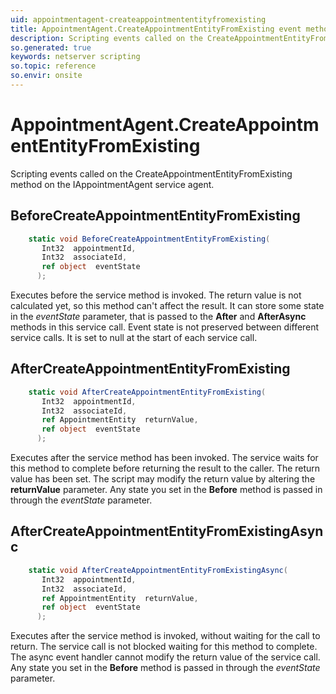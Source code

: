 ```yaml
---
uid: appointmentagent-createappointmententityfromexisting
title: AppointmentAgent.CreateAppointmentEntityFromExisting event method
description: Scripting events called on the CreateAppointmentEntityFromExisting method on the AppointmentAgent service agent.
so.generated: true
keywords: netserver scripting
so.topic: reference
so.envir: onsite
---
```

# AppointmentAgent.CreateAppointmentEntityFromExisting

Scripting events called on the <see cref='M:IAppointmentAgent.CreateAppointmentEntityFromExisting'>CreateAppointmentEntityFromExisting</see> method on the <see cref='IAppointmentAgent'>IAppointmentAgent</see>  service agent.

## BeforeCreateAppointmentEntityFromExisting
```cs
    static void BeforeCreateAppointmentEntityFromExisting(
       Int32  appointmentId,
       Int32  associateId,
       ref object  eventState
      );
```
Executes before the service method is invoked.
The return value is not calculated yet, so this method can't affect the result.
It can store some state in the *eventState* parameter, that is passed to the **After** and **AfterAsync** methods in this service call.
Event state is not preserved between different service calls. It is set to null at the start of each service call.
## AfterCreateAppointmentEntityFromExisting
```cs
    static void AfterCreateAppointmentEntityFromExisting(
       Int32  appointmentId,
       Int32  associateId,
       ref AppointmentEntity  returnValue,
       ref object  eventState
      );
```
Executes after the service method has been invoked. The service waits for this method to complete before returning the result to the caller.
The return value has been set. The script may modify the return value by altering the **returnValue** parameter.
Any state you set in the **Before** method is passed in through the *eventState* parameter.
## AfterCreateAppointmentEntityFromExistingAsync
```cs
    static void AfterCreateAppointmentEntityFromExistingAsync(
       Int32  appointmentId,
       Int32  associateId,
       ref AppointmentEntity  returnValue,
       ref object  eventState
      );
```
Executes after the service method is invoked, without waiting for the call to return.
The service call is not blocked waiting for this method to complete.
The async event handler cannot modify the return value of the service call.
Any state you set in the **Before** method is passed in through the *eventState* parameter.

